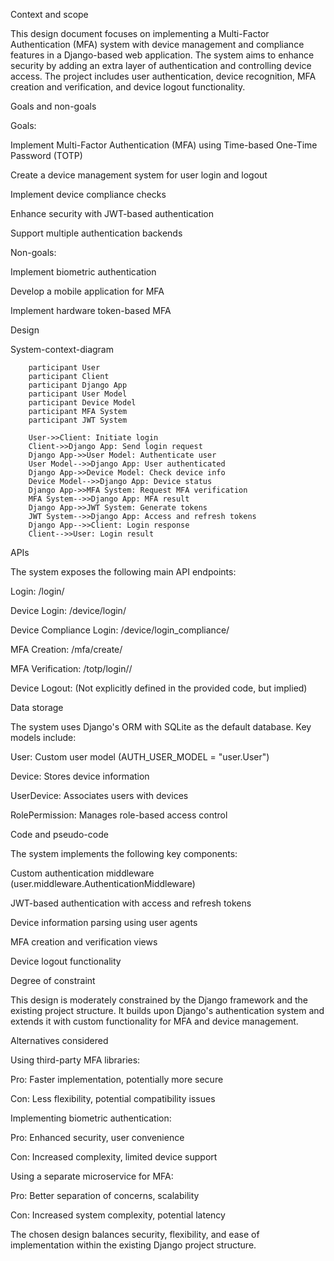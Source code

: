 Context and scope

This design document focuses on implementing a Multi-Factor Authentication (MFA) system with device management and compliance features in a Django-based web application. The system aims to enhance security by adding an extra layer of authentication and controlling device access. The project includes user authentication, device recognition, MFA creation and verification, and device logout functionality.

Goals and non-goals

Goals:

Implement Multi-Factor Authentication (MFA) using Time-based One-Time Password (TOTP)

Create a device management system for user login and logout

Implement device compliance checks

Enhance security with JWT-based authentication

Support multiple authentication backends

Non-goals:

Implement biometric authentication

Develop a mobile application for MFA

Implement hardware token-based MFA

Design

System-context-diagram

```mermaid
    participant User
    participant Client
    participant Django App
    participant User Model
    participant Device Model
    participant MFA System
    participant JWT System

    User->>Client: Initiate login
    Client->>Django App: Send login request
    Django App->>User Model: Authenticate user
    User Model-->>Django App: User authenticated
    Django App->>Device Model: Check device info
    Device Model-->>Django App: Device status
    Django App->>MFA System: Request MFA verification
    MFA System-->>Django App: MFA result
    Django App->>JWT System: Generate tokens
    JWT System-->>Django App: Access and refresh tokens
    Django App-->>Client: Login response
    Client-->>User: Login result
```
APIs

The system exposes the following main API endpoints:

Login: /login/

Device Login: /device/login/

Device Compliance Login: /device/login_compliance/

MFA Creation: /mfa/create/

MFA Verification: /totp/login/<token>/

Device Logout: (Not explicitly defined in the provided code, but implied)

Data storage

The system uses Django's ORM with SQLite as the default database. Key models include:

User: Custom user model (AUTH_USER_MODEL = "user.User")

Device: Stores device information

UserDevice: Associates users with devices

RolePermission: Manages role-based access control

Code and pseudo-code

The system implements the following key components:

Custom authentication middleware (user.middleware.AuthenticationMiddleware)

JWT-based authentication with access and refresh tokens

Device information parsing using user agents

MFA creation and verification views

Device logout functionality

Degree of constraint

This design is moderately constrained by the Django framework and the existing project structure. It builds upon Django's authentication system and extends it with custom functionality for MFA and device management.

Alternatives considered

Using third-party MFA libraries:

Pro: Faster implementation, potentially more secure

Con: Less flexibility, potential compatibility issues

Implementing biometric authentication:

Pro: Enhanced security, user convenience

Con: Increased complexity, limited device support

Using a separate microservice for MFA:

Pro: Better separation of concerns, scalability

Con: Increased system complexity, potential latency

The chosen design balances security, flexibility, and ease of implementation within the existing Django project structure.
